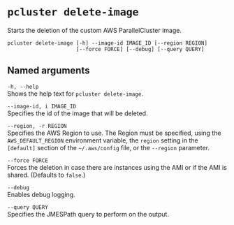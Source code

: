 # `pcluster delete-image`<a name="pcluster.delete-image-v3"></a>

Starts the deletion of the custom AWS ParallelCluster image\.

```
pcluster delete-image [-h] --image-id IMAGE_ID [--region REGION]
                      [--force FORCE] [--debug] [--query QUERY]
```

## Named arguments<a name="pcluster-v3.delete-image.namedargs"></a>

`-h, --help`  
Shows the help text for `pcluster delete-image`\.

`--image-id, i IMAGE_ID`  
Specifies the id of the image that will be deleted\.

`--region, -r REGION`  
Specifies the AWS Region to use\. The Region must be specified, using the `AWS_DEFAULT_REGION` environment variable, the `region` setting in the `[default]` section of the `~/.aws/config` file, or the `--region` parameter\.

`--force FORCE`  
Forces the deletion in case there are instances using the AMI or if the AMI is shared\. \(Defaults to `false`\.\)

`--debug`  
Enables debug logging\.

`--query QUERY`  
Specifies the JMESPath query to perform on the output\.